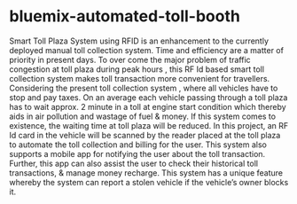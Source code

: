 # bluemix-automated-toll-booth
Smart Toll Plaza System using RFID is an enhancement to the currently deployed manual toll collection system. Time and efficiency are a matter of priority in present days. To over come the major problem of traffic congestion at toll plaza during peak hours , this RF Id based smart toll collection system makes toll transaction more convenient for travellers. Considering the present toll collection system , where all vehicles have to stop and pay taxes. On an average each vehicle passing through a toll plaza has to wait approx. 2 minute in a toll at engine start condition which thereby aids in air pollution and wastage of fuel &amp; money. If this system comes to existence, the waiting time at toll plaza will be reduced.  In this project, an RF Id card in the vehicle will be scanned by the reader placed at the toll plaza to automate the toll collection and billing for the user. This system also supports a mobile app for notifying the user about the toll transaction. Further, this app can also assist the user to check their historical toll transactions, &amp; manage money recharge. This system has a unique feature whereby the system can report a stolen vehicle if the vehicle’s owner blocks it.
